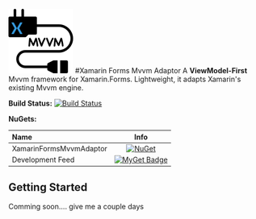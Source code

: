 ![Logo](https://raw.githubusercontent.com/z33bs/xamarin-forms-mvvm-adaptor/master/XamarinFormsMvvmAdaptor/Art/icon.png)
#Xamarin Forms Mvvm Adaptor
A **ViewModel-First** Mvvm framework for Xamarin.Forms. Lightweight, it adapts Xamarin's existing Mvvm engine.

**Build Status:** [![Build Status](https://dev.azure.com/guy-antoine/xamarin-forms-mvvm-adaptor/_apis/build/status/z33bs.xamarin-forms-mvvm-adaptor%20(1)?branchName=master)](https://dev.azure.com/guy-antoine/xamarin-forms-mvvm-adaptor/_build/latest?definitionId=2&branchName=master)

**NuGets:**

| Name                    |                             Info                             |
| :---------------------- | :----------------------------------------------------------: |
| XamarinFormsMvvmAdaptor | [![NuGet](https://buildstats.info/nuget/XamarinFormsMvvmAdaptor?includePreReleases=true)](https://www.nuget.org/packages/XamarinFormsMvvmAdaptor/) |
| Development Feed        | [![MyGet Badge](https://buildstats.info/myget/zeebz-open-source/XamarinFormsMvvmAdaptor)](https://www.myget.org/feed/zeebz-open-source/package/nuget/XamarinFormsMvvmAdaptor) |

## Getting Started

Comming soon.... give me a couple days


